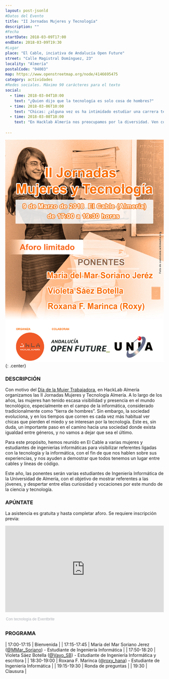```yaml
---
layout: post-jsonld
#Datos del Evento
title: "II Jornadas Mujeres y Tecnología"
description: ""
#Fecha
startDate: 2018-03-09T17:00
endDate: 2018-03-09T19:30
#Lugar
place: "El Cable, inciativa de Andalucía Open Future"
street: "Calle Magistral Domínguez, 23"
locality: "Almería"
postalCode: "04003"
map: https://www.openstreetmap.org/node/4146695475
category: actividades
#Redes sociales. Máximo 90 carácteres para el texto
social:	
  - time: 2018-03-04T10:00
    text: "¿Quien dijo que la tecnología es solo cosa de hombres?"
  - time: 2018-03-06T10:00
    text: "Chicas: ¿alguna vez os ha intimidado estudiar una carrera tecnológica? Pierde el miedo aquí y ahora"
  - time: 2018-03-08T10:00
    text: "En Hacklab Almería nos preocupamos por la diversidad. Ven con nosotros a las II Jornadas MyT con motivo del Día de la Mujer"

---
```


![II Jornadas Mujeres y Tecnología](/recursos/2018-03-09/cartel.jpg){: .center}

### DESCRIPCIÓN

Con motivo del [Día de la Mujer Trabajadora](https://es.wikipedia.org/wiki/D%C3%ADa_Internacional_de_la_Mujer), en HackLab Almería organizamos las II Jornadas Mujeres y Tecnología Almería. A lo largo de los años, las mujeres han tenido escasa visibilidad y presencia en el mundo tecnológico, especialmente en el campo de la informática, considerado tradicionalmente como “tierra de hombres”. Sin embargo, la sociedad evoluciona, y en los tiempos que corren es cada vez más habitual ver chicas que pierden el miedo y se interesan por la tecnología. Este es, sin duda, un importante paso en el camino hacia una sociedad donde exista igualdad entre géneros, y no vamos a dejar que sea el último.

Para este propósito, hemos reunido en El Cable a varias mujeres y estudiantes de ingenierías informáticas para visibilizar referentes ligadas con la tecnología y la informática, con el fin de que nos hablen sobre sus experiencias, y nos ayuden a demostrar que todos tenemos un lugar entre cables y líneas de código.

Este año, las ponentes serán varias estudiantes de Ingeniería Informática de la Universidad de Almería, con el objetivo de mostrar referentes a las jóvenes, y despertar entre ellas curiosidad y vocaciones por este mundo de la ciencia y tecnología.

### APÚNTATE

La asistencia es gratuita y hasta completar aforo. Se requiere inscripción previa:

<div style="width:100%; text-align:left;"><iframe src="https://eventbrite.es/tickets-external?eid=43777210816&ref=etckt" frameborder="0" height="275" width="100%" vspace="0" hspace="0" marginheight="5" marginwidth="5" scrolling="auto" allowtransparency="true"></iframe><div style="font-family:Helvetica, Arial; font-size:12px; padding:10px 0 5px; margin:2px; width:100%; text-align:left;" ><a class="powered-by-eb" style="color: #ADB0B6; text-decoration: none;" target="_blank" href="https://www.eventbrite.es/">Con tecnología de Eventbrite</a></div></div>

### PROGRAMA

| 17:00-17:15 |	Bienvenida | 
| 17:15-17:45 |	María del Mar Soriano Jerez ([@MMar_Soriano](https://twitter.com/MMar_Soriano)) - Estudiante de Ingeniería Informática | 
| 17:50-18:20 |	Violeta Sáez Botella ([@Vayo_SB](https://twitter.com/Vayo_SB)) - Estudiante de Ingeniería Informática y escritora | 
| 18:30-19:00 | Roxana F. Marinca ([@roxy_hana](https://twitter.com/roxy_hana)) - Estudiante de Ingeniería Informática | 
| 19:15-19:30 | Ronda de preguntas | 
| 19:30	| Clausura | 
